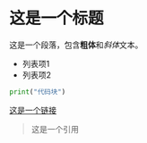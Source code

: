 # 这是一个标题

这是一个段落，包含**粗体**和*斜体*文本。

- 列表项1
- 列表项2

```python
print("代码块")
```

[这是一个链接](https://example.com)

> 这是一个引用
